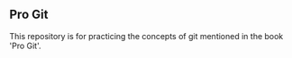 Pro Git
-------
This repository is for practicing the concepts of git mentioned in the book 'Pro Git'.